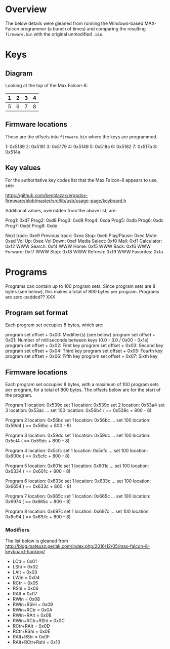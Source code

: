 # Overview

The below details were gleaned from running the Windows-based MAX-Falcon
programmer (a bunch of times) and comparing the resulting `firmware.bin` with
the original unmodified `.bin`.

# Keys

## Diagram

Looking at the top of the Max Falcon-8:

| 1 | 2 | 3 | 4 |
|---|---|---|---|
| 5 | 6 | 7 | 8 |

## Firmware locations

These are the offsets into `firmware.bin` where the keys are programmed.

1: 0x5189
2: 0x5181
3: 0x5179
4: 0x5149
5: 0x518a
6: 0x5182
7: 0x517a
8: 0x514a

## Key values

For the authoritative key codes list that the Max Falcon-8 appears to use, see:

<https://github.com/benblazak/ergodox-firmware/blob/master/src/lib/usb/usage-page/keyboard.h>

Additional values, overridden from the above list, are:

Prog1: 0xd7
Prog2: 0xd8
Prog3: 0xd9
Prog4: 0xda
Prog5: 0xdb
Prog6: 0xdc
Prog7: 0xdd
Prog8: 0xde

Next track: 0xe9
Previous track: 0xea
Stop: 0xeb
Play/Pause: 0xec
Mute: 0xed
Vol Up: 0xee
Vol Down: 0xef
Media Select: 0xf0
Mail: 0xf1
Calculator: 0xf2
WWW Search: 0xf4
WWW Home: 0xf5
WWW Back: 0xf6
WWW Forward: 0xf7
WWW Stop: 0xf8
WWW Refresh: 0xf9
WWW Favorites: 0xfa

# Programs

Programs can contain up to 100 program sets. Since program sets are 8 bytes (see
below), this makes a total of 800 bytes per program. Programs are zero-padded?? XXX

## Program set format

Each program set occupies 8 bytes, which are:

program set offset + 0x00: Modifier(s) (see below)
program set offset + 0x01: Number of milliseconds between keys (0.0 - 3.0 / 0x00 - 0x1e)
program set offset + 0x02: First key
program set offset + 0x03: Second key
program set offset + 0x04: Third key
program set offset + 0x05: Fourth key
program set offset + 0x06: Fifth key
program set offset + 0x07: Sixth key

## Firmware locations

Each program set occupies 8 bytes, with a maximum of 100 program sets per
program, for a total of 800 bytes. The offsets below are for the start of the
program.

Program 1 location: 0x539c
set 1 location: 0x539c
set 2 location: 0x53a4
set 3 location: 0x53ac
...
set 100 location: 0x56b4  ( == 0x539c + 800 - 8)

Program 2 location: 0x56bc
set 1 location: 0x56bc
...
set 100 location: 0x59d4  ( == 0x56bc + 800 - 8)

Program 3 location: 0x59dc 
set 1 location: 0x59dc
...
set 100 location: 0x5cf4 ( == 0x59dc + 800 - 8)

Program 4 location: 0x5cfc 
set 1 location: 0x5cfc
...
set 100 location: 0x600c ( == 0x5cfc + 800 - 8)

Program 5 location: 0x601c 
set 1 location: 0x601c
...
set 100 location: 0x6334 ( == 0x601c + 800 - 8)

Program 6 location: 0x633c 
set 1 location: 0x633c
...
set 100 location: 0x6654 ( == 0x633c + 800 - 8)

Program 7 location: 0x665c 
set 1 location: 0x665c
...
set 100 location: 0x6974 ( == 0x665c + 800 - 8)

Program 8 location: 0x697c 
set 1 location: 0x697c
...
set 100 location: 0x6c94 ( == 0x697c + 800 - 8)

### Modifiers

The list below is gleaned from
<http://blog.mateusz.perlak.com/index.php/2016/12/05/max-falcon-8-keyboard-hacking/>

* LCtr = 0x01
* LShi = 0x02
* LAlt = 0x03
* LWin = 0x04
* RCtr = 0x05
* RShi = 0x06
* RAlt = 0x07
* RWin = 0x08
* RWin+RSHi = 0x09
* RWin+RCtr = 0x0A
* RWin+RAlt = 0x0B
* RWin+RCtr+RShi = 0x0C
* RCtr+RAlt = 0x0D
* RCtr+RShi = 0x0E
* RAlt+RShi = 0x0F
* RAlt+RCtr+Rshi = 0x10

